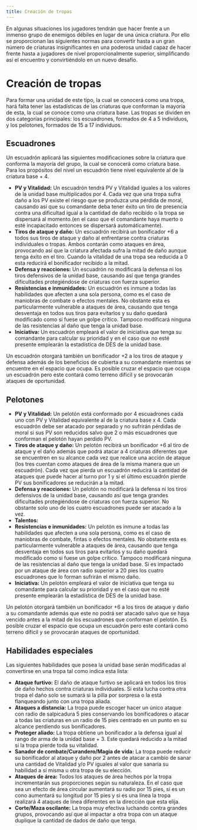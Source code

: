 ```yaml
---
title: Creación de tropas
---
```


En algunas situaciones los jugadores tendrán que hacer frente a un inmenso grupo de enemigos débiles en lugar de una única criatura. Por ello se proporcionan las siguientes normas para convertir hasta a un gran número de criaturas insignificantes en una poderosa unidad capaz de hacer frente hasta a jugadores de nivel proporcionalmente superior, simplificando así el encuentro y convirtiéndolo en un nuevo desafío.

# Creación de tropas

Para formar una unidad de este tipo, la cual se conocerá como una tropa, hará falta tener las estadísticas de las criaturas que conforman la mayoría de esta, la cual se conoce como una criatura base. Las tropas se dividen en dos categorías principales: los escuadrones, formados de 4 a 5 individuos, y los pelotones, formados de 15 a 17 individuos. 

## Escuadrones

Un escuadrón aplicará las siguientes modificaciones sobre la criatura que conforma la mayoría del grupo, la cual se conocerá como criatura base. Para los propósitos del nivel un escuadrón tiene nivel equivalente al de la criatura base + 4.

- **PV y Vitalidad:** Un escuadrón tendrá PV y Vitalidad iguales a los valores de la unidad base multiplicados por 4. Cada vez que una tropa sufra daño a los PV existe el riesgo que se produzca una pérdida de moral, causando así que su comandante deba tener éxito un tiro de presencia contra una dificultad igual a la cantidad de daño recibido o la tropa se dispersará al momento.(en el caso que el comandante haya muerto o esté incapacitado entonces se dispersará automáticamente).
- **Tiros de ataque y daño:** Un escuadrón recibirá un bonificador +6 a todos sus tiros de ataque y daño al enfrentarse contra criaturas individuales o tropas. Ambos contarán como ataques en área, provocando así que la criatura afectada sufra la mitad de daño aunque tenga éxito en el tiro. Cuando la vitalidad de una tropa sea reducida a 0 esta reducirá el bonificador recibido a la mitad. 
- **Defensa y reacciones:** Un escuadrón no modificará la defensa ni los tiros defensivos de la unidad base, causando así que tenga grandes dificultades protegiéndose de criaturas con fuerza superior.
- **Resistencias e inmunidades:** Un escuadrón es inmune a todas las habilidades que afecten a una sola persona, como es el caso de maniobras de combate o efectos mentales. No obstante esta es particularmente vulnerable a ataques de área, causando que tenga desventaja en todos sus tiros para evitarlos y su daño quedará modificado como si fuese un golpe crítico. Tampoco modificará ninguna de las resistencias al daño que tenga la unidad base.
- **Iniciativa:** Un escuadrón empleará el valor de iniciativa que tenga su comandante para calcular su prioridad y en el caso que no esté presente emplearán la estadística de DES de la unidad base.

Un escuadrón otorgará también un bonificador +2 a los tiros de ataque y defensa además de los beneficios de cubierta a su comandante mientras se encuentre en el espacio que ocupa. Es posible cruzar el espacio que ocupa un escuadrón pero este contará como terreno difícil y se provocarán ataques de oportunidad.

## Pelotones

- **PV y Vitalidad:** Un pelotón está conformado por 4 escuadrones cada uno con PV y Vitalidad equivalente al de la criatura base x 4. Cada escuadrón debe ser atacado por separado y no sufrirán pérdidas de moral si sus PV son reducidos salvo que 2 o más escuadrones que conforman el pelotón hayan perdido PV.
- **Tiros de ataque y daño:** Un pelotón recibirá un bonificador +6 al tiro de ataque y el daño además que podrá atacar a 4 criaturas diferentes que se encuentren en su alcance cada vez que realice una acción de ataque (los tres cuentan como ataques de área de la misma manera que un escuadrón). Cada vez que pierda un escuadrón reducirá la cantidad de ataques que puede hacer al turno por 1 y si el último escuadrón pierde PV sus bonificadores se reducirán a la mitad.
- **Defensa y reacciones:** Un pelotón no modificará la defensa ni los tiros defensivos de la unidad base, causando así que tenga grandes dificultades protegiéndose de criaturas con fuerza superior. No obstante solo uno de los cuatro escuadrones puede ser atacado a la vez.
- **Talentos:** 
- **Resistencias e inmunidades:** Un pelotón es inmune a todas las habilidades que afecten a una sola persona, como es el caso de maniobras de combate, fintas o efectos mentales. No obstante esta es particularmente vulnerable a ataques de área, causando que tenga desventaja en todos sus tiros para evitarlos y su daño quedará modificado como si fuese un golpe crítico. Tampoco modificará ninguna de las resistencias al daño que tenga la unidad base. Si es impactado por un ataque de área con radio superior a 20 pies los cuatro escuadrones que lo forman sufrirán el mismo daño.
- **Iniciativa:** Un pelotón empleará el valor de iniciativa que tenga su comandante para calcular su prioridad y en el caso que no esté presente emplearán la estadística de DES de la unidad base.

Un pelotón otorgará también un bonificador +6 a los tiros de ataque y daño a su comandante además que este no podrá ser atacado salvo que se haya vencido antes a la mitad de los escuadrones que conforman el pelotón. Es posible cruzar el espacio que ocupa un escuadrón pero este contará como terreno difícil y se provocarán ataques de oportunidad.

## Habilidades especiales

Las siguientes habilidades que posea la unidad base serán modificadas al convertirse en una tropa tal como indica esta lista:

- **Ataque furtivo:** El daño de ataque furtivo se aplicará en todos los tiros de daño hechos contra criaturas individuales. Si esta lucha contra otra tropa el daño solo se sumará si la pilla por sorpresa o la está flanqueando junto con una tropa aliada.
- **Ataques a distancia:** La tropa puede escoger hacer un único ataque con radio de salpicadura 5 pies conservando los bonificadores o atacar a todas las criaturas en un radio de 15 pies centrado en un punto en su alcance perdiendo sus bonificadores.
- **Proteger aliado:** La tropa obtiene un bonificador a la defensa igual al rango de arma de la unidad base + 3. Este quedará reducido a la mitad si la tropa pierde toda su vitalidad.
- **Sanador de combate/Curandero/Magia de vida:** La tropa puede reducir su bonificador al ataque y daño por 2 antes de atacar a cambio de sanar una cantidad de Vitalidad y/o PV iguales al valor que sanaría su habilidad a sí misma u otra tropa de su elección.
- **Ataques de área:** Todos los ataques de área hechos por la tropa incrementarán sus proporciones según su naturaleza. En el caso que sea un efecto de área circular aumentará su radio por 15 pies, si es un cono aumentará su longitud por 15 pies y si es una línea la tropa realizará 4 ataques de línea diferentes en la dirección que esta elija.
- **Corte/Maza oscilante:** La tropa muy efectiva luchando contra grandes grupos, provocando así que al impactar a otra tropa con un ataque duplique la cantidad de dados de daño que tenga.


